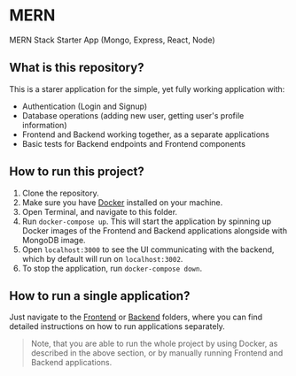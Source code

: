 # MERN
MERN Stack Starter App (Mongo, Express, React, Node)

## What is this repository?
This is a starer application for the simple, yet fully working application with:
* Authentication (Login and Signup)
* Database operations (adding new user, getting user's profile information)
* Frontend and Backend working together, as a separate applications
* Basic tests for Backend endpoints and Frontend components

## How to run this project?
1. Clone the repository.
2. Make sure you have [Docker](https://www.docker.com/) installed on your machine.
3. Open Terminal, and navigate to this folder.
4. Run `docker-compose up`. This will start the application by spinning up Docker images of the Frontend and Backend applications alongside with MongoDB image.
5. Open `localhost:3000` to see the UI communicating with the backend, which by default will run on `localhost:3002`.
6. To stop the application, run `docker-compose down`.

## How to run a single application?
Just navigate to the [Frontend](frontend/README.md) or [Backend](backend/README.md) folders, where you can find detailed instructions on how to run applications separately.

> Note, that you are able to run the whole project by using Docker, as described in the above section, or by manually running Frontend and Backend applications.